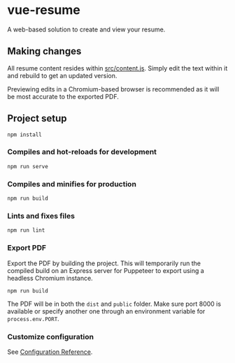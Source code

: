# vue-resume

A web-based solution to create and view your resume.

## Making changes

All resume content resides within [src/content.js](src/content.js).
Simply edit the text within it and rebuild to get an updated version.

Previewing edits in a Chromium-based browser is recommended as it will be most accurate to the exported PDF.

## Project setup
```
npm install
```

### Compiles and hot-reloads for development
```
npm run serve
```

### Compiles and minifies for production
```
npm run build
```

### Lints and fixes files
```
npm run lint
```

### Export PDF
Export the PDF by building the project.
This will temporarily run the compiled build on an Express server for Puppeteer to export using a headless Chromium instance.

```
npm run build
```

The PDF will be in both the `dist` and `public` folder.
Make sure port 8000 is available or specify another one through an environment variable for `process.env.PORT`.

### Customize configuration
See [Configuration Reference](https://cli.vuejs.org/config/).
